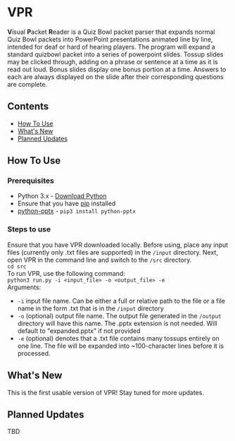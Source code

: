 # VPR
**V**isual **P**acket **R**eader is a Quiz Bowl packet parser that expands normal Quiz Bowl packets into PowerPoint presentations animated line by line, intended for deaf or hard of hearing players. The program will expand a standard quizbowl packet into a series of powerpoint slides. Tossup slides may be clicked through, adding on a phrase or sentence at a time as it is read out loud. Bonus slides display one bonus portion at a time. Answers to each are always displayed on the slide after their corresponding questions are complete.

## Contents
- [How To Use](#how-to-use)
- [What's New](#whats-new)
- [Planned Updates](#planned-updates)

## How To Use
### Prerequisites
- Python 3.x - [Download Python](https://www.python.org/downloads/)
- Ensure that you have [pip](https://pypi.org/project/pip/) installed
- [python-pptx](https://python-pptx.readthedocs.io/en/latest/index.html) - `pip3 install python-pptx`
### Steps to use
Ensure that you have VPR downloaded locally. Before using, place any input files (currently only .txt files are supported) in the `/input` directory. Next, open VPR in the command line and switch to the `/src` directory.
<br>
`cd src`
<br>
To run VPR, use the following command:
<br>
`python3 run.py -i <input_file> -o <output_file> -e`
<br>
Arguments:
- `-i` input file name. Can be either a full or relative path to the file or a file name in the form <name>.txt that is in the `/input` directory
- `-o` (optional) output file name. The output file generated in the `/output` directory will have this name. The .pptx extension is not needed. Will default to "expanded.pptx" if not provided
- `-e` (optional) denotes that a .txt file contains many tossups entirely on one line. The file will be expanded into ~100-character lines before it is processed.

## What's New
This is the first usable version of VPR! Stay tuned for more updates.
## Planned Updates
TBD
